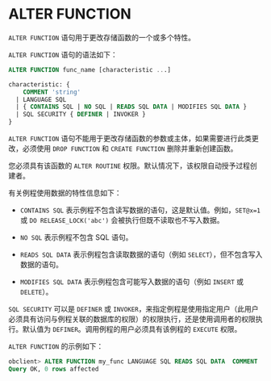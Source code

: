 ALTER FUNCTION 
===================================

`ALTER FUNCTION` 语句用于更改存储函数的一个或多个特性。

`ALTER FUNCTION` 语句的语法如下：

```sql
ALTER FUNCTION func_name [characteristic ...]

characteristic: {
    COMMENT 'string'
  | LANGUAGE SQL
  | { CONTAINS SQL | NO SQL | READS SQL DATA | MODIFIES SQL DATA }
  | SQL SECURITY { DEFINER | INVOKER }
}
```


`ALTER FUNCTION` 语句不能用于更改存储函数的参数或主体，如果需要进行此类更改，必须使用 `DROP FUNCTION` 和 `CREATE FUNCTION` 删除并重新创建函数。

您必须具有该函数的 `ALTER ROUTINE` 权限。默认情况下，该权限自动授予过程创建者。

有关例程使用数据的特性信息如下：

* `CONTAINS SQL` 表示例程不包含读写数据的语句，这是默认值。例如，`SET@x=1` 或 `DO RELEASE_LOCK('abc')` 会被执行但既不读取也不写入数据。

* `NO SQL` 表示例程不包含 SQL 语句。


* `READS SQL DATA` 表示例程包含读取数据的语句（例如 `SELECT`），但不包含写入数据的语句。


* `MODIFIES SQL DATA` 表示例程包含可能写入数据的语句（例如 `INSERT` 或 `DELETE`）。


`SQL SECURITY` 可以是 `DEFINER` 或 `INVOKER`，来指定例程是使用指定用户（此用户必须具有访问与例程关联的数据库的权限）的权限执行，还是使用调用者的权限执行。默认值为 `DEFINER`。调用例程的用户必须具有该例程的 `EXECUTE` 权限。

`ALTER FUNCTION` 的示例如下：

```sql
obclient> ALTER FUNCTION my_func LANGUAGE SQL READS SQL DATA  COMMENT '示例';
Query OK, 0 rows affected
```

